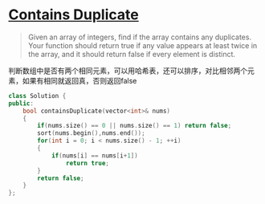 # [Contains Duplicate][1]
> Given an array of integers, find if the array contains any duplicates. Your function should return true if any value appears at least twice in the array, and it should return false if every element is distinct.

判断数组中是否有两个相同元素，可以用哈希表，还可以排序，对比相邻两个元素，如果有相同就返回真，否则返回false 
```cpp
class Solution {
public:
    bool containsDuplicate(vector<int>& nums) 
    {
        if(nums.size() == 0 || nums.size() == 1) return false;
        sort(nums.begin(),nums.end());
        for(int i = 0; i < nums.size() - 1; ++i)
        {
            if(nums[i] == nums[i+1])
                return true;
        }
        return false;
    }
};
```

[1]:https://leetcode.com/problems/contains-duplicate/description/

